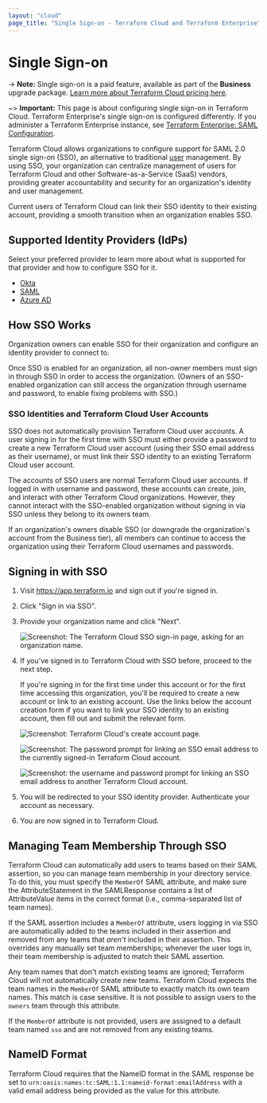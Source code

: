 ```yaml
---
layout: "cloud"
page_title: "Single Sign-on - Terraform Cloud and Terraform Enterprise"
---
```


# Single Sign-on

-> **Note:** Single sign-on is a paid feature, available as part of the **Business** upgrade package. [Learn more about Terraform Cloud pricing here](https://www.hashicorp.com/products/terraform/pricing/).

~> **Important:** This page is about configuring single sign-on in Terraform Cloud. Terraform Enterprise's single sign-on is configured differently. If you administer a Terraform Enterprise instance, see [Terraform Enterprise: SAML Configuration](/docs/enterprise/saml/configuration.html).

Terraform Cloud allows organizations to configure support for SAML 2.0 single sign-on (SSO), an alternative to traditional [user](./users.html) management. By using SSO, your organization can centralize management of users for Terraform Cloud and other Software-as-a-Service (SaaS) vendors, providing greater accountability and security for an organization's identity and user management.

Current users of Terraform Cloud can link their SSO identity to their existing account, providing a smooth transition when an organization enables SSO.

## Supported Identity Providers (IdPs)

Select your preferred provider to learn more about what is supported for that provider and how to configure SSO for it.

* [Okta](./single-sign-on/okta.html)
* [SAML](./single-sign-on/saml.html)
* [Azure AD](./single-sign-on/azure-ad.html)

## How SSO Works

Organization owners can enable SSO for their organization and configure an identity provider to connect to.

Once SSO is enabled for an organization, all non-owner members must sign in through SSO in order to access the organization. (Owners of an SSO-enabled organization can still access the organization through username and password, to enable fixing problems with SSO.)

### SSO Identities and Terraform Cloud User Accounts

SSO does not automatically provision Terraform Cloud user accounts. A user signing in for the first time with SSO must either provide a password to create a new Terraform Cloud user account (using their SSO email address as their username), or must link their SSO identity to an existing Terraform Cloud user account.

The accounts of SSO users are normal Terraform Cloud user accounts. If logged in with username and password, these accounts can create, join, and interact with other Terraform Cloud organizations. However, they cannot interact with the SSO-enabled organization without signing in via SSO unless they belong to its owners team.

If an organization's owners disable SSO (or downgrade the organization's account from the Business tier), all members can continue to access the organization using their Terraform Cloud usernames and passwords.


## Signing in with SSO

1. Visit https://app.terraform.io and sign out if you're signed in.

2. Click "Sign in via SSO".

3. Provide your organization name and click "Next".

    ![Screenshot: The Terraform Cloud SSO sign-in page, asking for an organization name.](./images/sso/sign-in.png)

4. If you've signed in to Terraform Cloud with SSO before, proceed to the next step.

    If you're signing in for the first time under this account or for the first time accessing this organization, you'll be required to create a new account or link to an existing account. Use the links below the account creation form if you want to link your SSO identity to an existing account, then fill out and submit the relevant form.

    ![Screenshot: Terraform Cloud's create account page.](./images/sso/create-account.png)

    ![Screenshot: The password prompt for linking an SSO email address to the currently signed-in Terraform Cloud account.](./images/sso/matched-linking.png)

    ![Screenshot: the username and password prompt for linking an SSO email address to another Terraform Cloud account.](./images/sso/chosen-linking.png)

5. You will be redirected to your SSO identity provider. Authenticate your account as necessary.

6. You are now signed in to Terraform Cloud.

## Managing Team Membership Through SSO

Terraform Cloud can automatically add users to teams based on their SAML assertion, so you can manage team membership in your directory service. To do this, you must specify the `MemberOf` SAML attribute, and make sure the AttributeStatement in the SAMLResponse contains a list of AttributeValue items in the correct format (i.e., comma-separated list of team names).

If the SAML assertion includes a `MemberOf` attribute, users logging in via SSO are automatically added to the teams included in their assertion and removed from any teams that *aren't* included in their assertion. This overrides any manually set team memberships; whenever the user logs in, their team membership is adjusted to match their SAML assertion.

Any team names that don't match existing teams are ignored; Terraform Cloud will not automatically create new teams. Terraform Cloud expects the team names in the `MemberOf` SAML attribute to exactly match its own team names. This match is case sensitive. It is not possible to assign users to the `owners` team through this attribute.

If the `MemberOf` attribute is not provided, users are assigned to a default team named `sso` and are not removed from any existing teams. 

## NameID Format

Terraform Cloud requires that the NameID format in the SAML response be set to `urn:oasis:names:tc:SAML:1.1:nameid-format:emailAddress` with a valid email address being provided as the value for this attribute.
